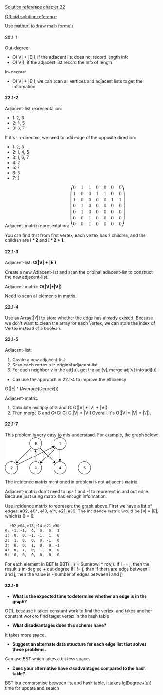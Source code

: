 [Solution reference chapter 22](https://sites.math.rutgers.edu/~ajl213/CLRS/Ch22.pdf)

[Official solution reference](https://walkccc.github.io/CLRS/)

Use [mathurl](http://mathurl.com/) to draw math formula 

#### 22.1-1

Out-degree:
* O(|V| + |E|), if the adjacent list does not record length info
* O(|V|), if the adjacent list record the info of length

In-degree:
* O(|V| + |E|), we can scan all vertices and adjacent lists to get the information 

#### 22.1-2

Adjacent-list representation:

* 1: 2, 3
* 2: 4, 5
* 3: 6, 7

If it's un-directed, we need to add edge of the opposite direction:
* 1: 2, 3
* 2: 1, 4, 5
* 3: 1, 6, 7
* 4: 2
* 5: 2
* 6: 3
* 7: 3

Adjacent-matrix representation:
![Adjacent-matrix](images/c22.1.2.png)

You can find that from first vertex, each vertex has 2 children, and the children are **i * 2** and **i * 2 + 1**.  

#### 22.1-3

Adjacent-list: **O(|V| + |E|)**

Create a new Adjacent-list and scan the original adjacent-list to construct the new adjacent-list.


Adjacent-matrix:  **O(|V|\*|V|)**

Need to scan all elements in matrix.

#### 22.1-4

Use an Array[|V|] to store whether the edge has already existed. 
Because we don't want to clean the array for each Vertex, we can store the index of Vertex instead of a boolean.  

#### 22.1-5

Adjacent-list:
1. Create a new adjacent-list
2. Scan each vertex *u* in original adjacent-list
3. For each neighbor *v* in the adj[u], get the adj[v], merge adj[v] into adj[u]
- Can use the approach in 22.1-4 to improve the efficiency 

O(|E| * (Average(Degree)))

Adjacent-matrix:
1. Calculate multiply of G and G: O(|V| * |V| * |V|)
2. Then merge G and G*G: G: O(|V| * |V|)
Overall, it's O(|V| * |V| * |V|).


#### 22.1-7

This problem is very easy to mis-understand. For example, the graph below:
![graph](images/c22.1.7.1.png)

The incidence matrix mentioned in problem is not adjacent-matrix.

Adjacent-matrix don't need to use 1 and -1 to represent in and out edge. Because just using matrix has enough information.

Use incidence matrix to represent the graph above. First we have a list of edges:
e02, e04, e13, e14, e21, e30.
The incidence matrix would be |V| * |E|, which is 6 * 6.
```
  e02,e04,e13,e14,e21,e30
0: -1, -1,  0,  0,  0,  1
1:  0,  0, -1, -1,  1,  0
2:  1,  0,  0,  0, -1,  0
3:  0,  0,  1,  0,  0, -1
4:  0,  1,  0,  1,  0,  0
5:  0,  0,  0,  0,  0,  0
```

For each element in BBT is BBT(i, j) = Sum(rowi * rowj).
If i == j, then the result is in-degree + out-degree
If i != j, then if there are edge between i and j, then the value is -(number of edges between i and j)


#### 22.1-8
* **What is the expected time to determine whether an edge is in the graph?**

O(1), because it takes constant work to find the vertex, and takes another constant work to find target vertex in the hash table  

* **What disadvantages does this scheme have?**

It takes more space.

* **Suggest an alternate data structure for each edge list that solves these problems.**

Can use BST which takes a bit less space.

* **Does your alternative have disadvantages compared to the hash table?**

BST is a compromise between list and hash table, it takes lg(Degree+(u)) time for update and search